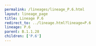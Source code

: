 ```yaml
---
permalink: /lineages/lineage_P.6.html
layout: lineage_page
title: Lineage P.6
redirect_to: ../lineage.html?lineage=P.6
lineage: P.6
parent: B.1.1.28
children: ['P.6']
---
```

